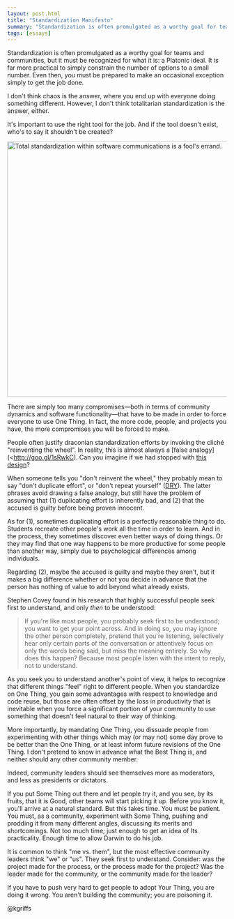 ```yaml
---
layout: post.html
title: "Standardization Manifesto"
summary: "Standardization is often promulgated as a worthy goal for teams and communities, but it must be recognized for what it is: a Platonic ideal."
tags: [essays]
---
```


Standardization is often promulgated as a worthy goal for teams and communities, but it must be recognized for what it is: a Platonic ideal. It is far more practical to simply constrain the number of options to a small number. Even then, you must be prepared to make an occasional exception simply to get the job done.

I don't think chaos is the answer, where you end up with everyone doing something different. However, I don't think totalitarian standardization is the answer, either.

It's important to use the right tool for the job. And if the tool doesn't exist, who's to say it shouldn't be created?

<img class="block" width="550px" height="586px" src="/assets/images/community-software-standardization.png" alt="Total standardization within software communications is a fool's errand."/>

There are simply too many compromises&mdash;both in terms of community dynamics and software functionality&mdash;that have to be made in order to force everyone to use One Thing. In fact, the more code, people, and projects you have, the more compromises you will be forced to make.

People often justify draconian standardization efforts by invoking the cliché "reinventing the wheel". In reality, this is almost always a [false analogy](<http://goo.gl/1sRwkC). Can you imagine if we had stopped with [this design](http://www.model-t-restore.com/images/wheel_3_lrg.jpg)?

When someone tells you "don't reinvent the wheel," they probably mean to say "don't duplicate effort", or "don't repeat yourself" ([DRY](http://programmer.97things.oreilly.com/wiki/index.php/Don%27t_Repeat_Yourself)). The latter phrases avoid drawing a false analogy, but still have the problem of assuming that (1) duplicating effort is inherently bad, and (2) that the accused is guilty before being proven innocent.

As for (1), sometimes duplicating effort is a perfectly reasonable thing to do. Students recreate other people's work all the time in order to learn. And in the process, they sometimes discover even better ways of doing things. Or they may find that one way happens to be more productive for some people than another way, simply due to psychological differences among individuals.

Regarding (2), maybe the accused is guilty and maybe they aren't, but it makes a big difference whether or not you decide in advance that the person has nothing of value to add beyond what already exists.

Stephen Covey found in his research that highly successful people seek first to understand, and only *then* to be understood:

> If you're like most people, you probably seek first to be understood; you want to get your point across. And in doing so, you may ignore the other person completely, pretend that you're listening, selectively hear only certain parts of the conversation or attentively focus on only the words being said, but miss the meaning entirely. So why does this happen? Because most people listen with the intent to reply, not to understand.

As you seek you to understand another's point of view, it helps to recognize that different things "feel" right to different people. When you standardize on One Thing, you gain some advantages with respect to knowledge and code reuse, but those are often offset by the loss in productivity that is inevitable when you force a significant portion of your community to use something that doesn't feel natural to their way of thinking.

More importantly, by mandating One Thing, you dissuade people from experimenting with other things which may (or may not) some day prove to be better than the One Thing, or at least inform future revisions of the One Thing. I don't pretend to know in advance what the Best Thing is, and neither should any other community member.

Indeed, community leaders should see themselves more as moderators, and less as presidents or dictators.

If you put Some Thing out there and let people try it, and you see, by its fruits, that it is Good, other teams will start picking it up. Before you know it, you'll arrive at a natural standard. But this takes time. You must be patient. You must, as a community, experiment with Some Thing, pushing and prodding it from many different angles, discussing its merits and shortcomings. Not too much time; just enough to get an idea of Its practicality. Enough time to allow Darwin to do his job.

It is common to think "me vs. them", but the most effective community leaders think "we" or "us". They seek first to understand. Consider: was the project made for the process, or the process made for the project? Was the leader made for the community, or the community made for the leader?

If you have to push very hard to get people to adopt Your Thing, you are doing it wrong. You aren't building the community; you are poisoning it.

@kgriffs
